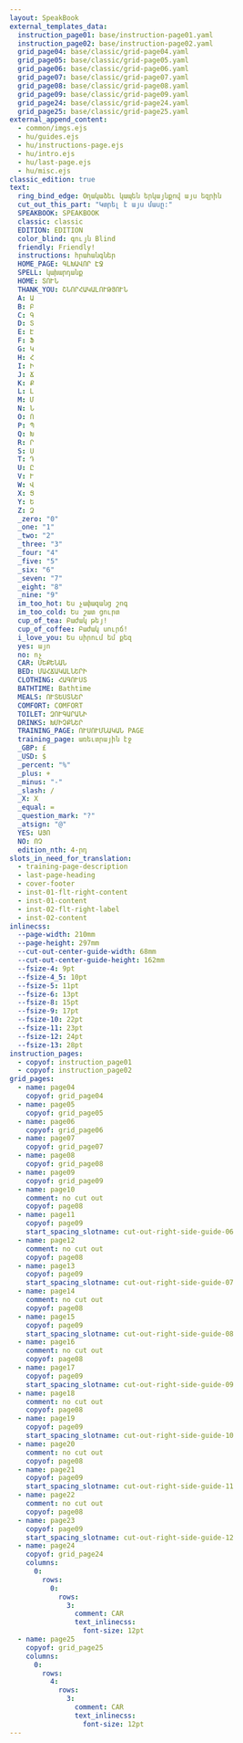 ```yaml
---
layout: SpeakBook
external_templates_data:
  instruction_page01: base/instruction-page01.yaml
  instruction_page02: base/instruction-page02.yaml
  grid_page04: base/classic/grid-page04.yaml
  grid_page05: base/classic/grid-page05.yaml
  grid_page06: base/classic/grid-page06.yaml
  grid_page07: base/classic/grid-page07.yaml
  grid_page08: base/classic/grid-page08.yaml
  grid_page09: base/classic/grid-page09.yaml
  grid_page24: base/classic/grid-page24.yaml
  grid_page25: base/classic/grid-page25.yaml
external_append_content:
  - common/imgs.ejs
  - hu/guides.ejs
  - hu/instructions-page.ejs
  - hu/intro.ejs
  - hu/last-page.ejs
  - hu/misc.ejs
classic_edition: true
text:
  ring_bind_edge: Օղակաձեւ կապեն երկայնքով այս եզրին
  cut_out_this_part: "Կտրել է այս մասը:"
  SPEAKBOOK: SPEAKBOOK
  classic: classic
  EDITION: EDITION
  color_blind: գույն Blind
  friendly: Friendly!
  instructions: հրահանգներ
  HOME_PAGE: ԳԼԽԱՎՈՐ ԷՋ
  SPELL: կախարդանք
  HOME: ՏՈՒՆ
  THANK_YOU: ՇՆՈՐՀԱԿԱԼՈՒԹՅՈՒՆ
  A: Ա
  B: Բ
  C: Գ
  D: Տ
  E: Է
  F: Ֆ
  G: Կ
  H: Հ
  I: Ի
  J: Ճ
  K: Ք
  L: Լ
  M: Մ
  N: Ն
  O: Ո
  P: Պ
  Q: Խ
  R: Ր
  S: Ս
  T: Դ
  U: Ը
  V: Ւ
  W: Վ
  X: Ց
  Y: Ե
  Z: Զ
  _zero: "0"
  _one: "1"
  _two: "2"
  _three: "3"
  _four: "4"
  _five: "5"
  _six: "6"
  _seven: "7"
  _eight: "8"
  _nine: "9"
  im_too_hot: Ես չափազանց շոգ
  im_too_cold: Ես շատ ցուրտ
  cup_of_tea: Բաժակ թեյ!
  cup_of_coffee: Բաժակ սուրճ!
  i_love_you: Ես սիրում եմ քեզ
  yes: այո
  no: ոչ
  CAR: ՄԵՔԵՆԱՆ
  BED: ՄԱՀՃԱԿԱԼՆԵՐԻ
  CLOTHING: ՀԱԳՈՒՍՏ
  BATHTIME: Bathtime
  MEALS: ՈՒՏԵՍՏՆԵՐ
  COMFORT: COMFORT
  TOILET: ԶՈՒԳԱՐԱՆԻ
  DRINKS: ԽՄԻՉՔՆԵՐ
  TRAINING_PAGE: ՈՒՍՈՒՄՆԱԿԱՆ PAGE
  training_page: առեւտրային էջ
  _GBP: £
  _USD: $
  _percent: "%"
  _plus: +
  _minus: "-"
  _slash: /
  _X: X
  _equal: =
  _question_mark: "?"
  _atsign: "@"
  YES: ԱՅՈ
  NO: ՈՉ
  edition_nth: 4-րդ
slots_in_need_for_translation:
  - training-page-description
  - last-page-heading
  - cover-footer
  - inst-01-flt-right-content
  - inst-01-content
  - inst-02-flt-right-label
  - inst-02-content
inlinecss:
  --page-width: 210mm
  --page-height: 297mm
  --cut-out-center-guide-width: 68mm
  --cut-out-center-guide-height: 162mm
  --fsize-4: 9pt
  --fsize-4_5: 10pt
  --fsize-5: 11pt
  --fsize-6: 13pt
  --fsize-8: 15pt
  --fsize-9: 17pt
  --fsize-10: 22pt
  --fsize-11: 23pt
  --fsize-12: 24pt
  --fsize-13: 28pt
instruction_pages:
  - copyof: instruction_page01
  - copyof: instruction_page02
grid_pages:
  - name: page04
    copyof: grid_page04
  - name: page05
    copyof: grid_page05
  - name: page06
    copyof: grid_page06
  - name: page07
    copyof: grid_page07
  - name: page08
    copyof: grid_page08
  - name: page09
    copyof: grid_page09
  - name: page10
    comment: no cut out
    copyof: page08
  - name: page11
    copyof: page09
    start_spacing_slotname: cut-out-right-side-guide-06
  - name: page12
    comment: no cut out
    copyof: page08
  - name: page13
    copyof: page09
    start_spacing_slotname: cut-out-right-side-guide-07
  - name: page14
    comment: no cut out
    copyof: page08
  - name: page15
    copyof: page09
    start_spacing_slotname: cut-out-right-side-guide-08
  - name: page16
    comment: no cut out
    copyof: page08
  - name: page17
    copyof: page09
    start_spacing_slotname: cut-out-right-side-guide-09
  - name: page18
    comment: no cut out
    copyof: page08
  - name: page19
    copyof: page09
    start_spacing_slotname: cut-out-right-side-guide-10
  - name: page20
    comment: no cut out
    copyof: page08
  - name: page21
    copyof: page09
    start_spacing_slotname: cut-out-right-side-guide-11
  - name: page22
    comment: no cut out
    copyof: page08
  - name: page23
    copyof: page09
    start_spacing_slotname: cut-out-right-side-guide-12
  - name: page24
    copyof: grid_page24
    columns:
      0:
        rows:
          0:
            rows:
              3:
                comment: CAR
                text_inlinecss:
                  font-size: 12pt
  - name: page25
    copyof: grid_page25
    columns:
      0:
        rows:
          4:
            rows:
              3:
                comment: CAR
                text_inlinecss:
                  font-size: 12pt
---
```


